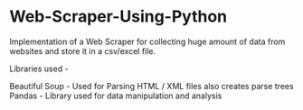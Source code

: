 # Web-Scraper-Using-Python
Implementation of a Web Scraper for collecting huge amount of data from websites and store it in a csv/excel file.

Libraries used -

Beautiful Soup - Used for Parsing HTML / XML files also creates parse trees
Pandas - Library used for data manipulation and analysis
